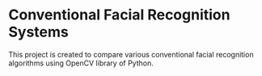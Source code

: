 # Conventional Facial Recognition Systems
 This project is created to compare various conventional facial recognition algorithms using OpenCV  library of Python.
